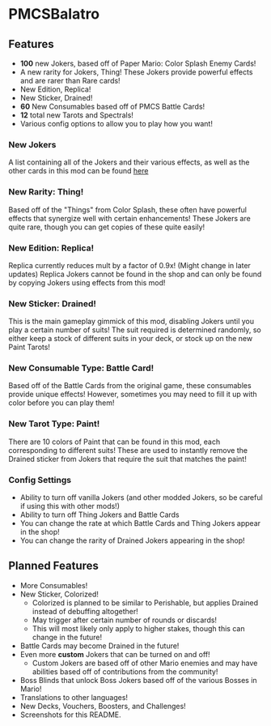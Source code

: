 # PMCSBalatro

## Features
- **100** new Jokers, based off of Paper Mario: Color Splash Enemy Cards!
- A new rarity for Jokers, Thing! These Jokers provide powerful effects and are rarer than Rare cards!
- New Edition, Replica!
- New Sticker, Drained!
- **60** New Consumables based off of PMCS Battle Cards!
- **12** total new Tarots and Spectrals!
- Various config options to allow you to play how you want!

### New Jokers
A list containing all of the Jokers and their various effects, as well as the other cards in this mod can be found [here](https://docs.google.com/spreadsheets/d/1ehufdjT9kCz5n27Fg7r3Jgo9ASitgImbhOztxyOh8qI/edit?usp=sharing)

### New Rarity: Thing!
Based off of the "Things" from Color Splash, these often have powerful effects that synergize well with certain enhancements!
These Jokers are quite rare, though you can get copies of these quite easily!

### New Edition: Replica!
Replica currently reduces mult by a factor of 0.9x! (Might change in later updates) 
Replica Jokers cannot be found in the shop and can only be found by copying Jokers using effects from this mod!

### New Sticker: Drained!
This is the main gameplay gimmick of this mod, disabling Jokers until you play a certain number of suits! The suit required
is determined randomly, so either keep a stock of different suits in your deck, or stock up on the new Paint Tarots!

### New Consumable Type: Battle Card!
Based off of the Battle Cards from the original game, these consumables provide unique effects! However, sometimes
you may need to fill it up with color before you can play them!

### New Tarot Type: Paint!
There are 10 colors of Paint that can be found in this mod, each corresponding to different suits! These are
used to instantly remove the Drained sticker from Jokers that require the suit that matches the paint!

### Config Settings
- Ability to turn off vanilla Jokers (and other modded Jokers, so be careful if using this with other mods!)
- Ability to turn off Thing Jokers and Battle Cards
- You can change the rate at which Battle Cards and Thing Jokers appear in the shop!
- You can change the rarity of Drained Jokers appearing in the shop!

## Planned Features
- More Consumables!
- New Sticker, Colorized!
  - Colorized is planned to be similar to Perishable, but applies Drained instead of debuffing altogether!
  - May trigger after certain number of rounds or discards!
  - This will most likely only apply to higher stakes, though this can change in the future!
- Battle Cards may become Drained in the future!
- Even more **custom** Jokers that can be turned on and off!
  - Custom Jokers are based off of other Mario enemies and may have abilities based off of contributions from the community!
- Boss Blinds that unlock Boss Jokers based off of the various Bosses in Mario!
- Translations to other languages!
- New Decks, Vouchers, Boosters, and Challenges!
- Screenshots for this README.
